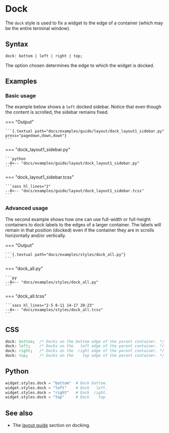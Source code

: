 # Dock

The `dock` style is used to fix a widget to the edge of a container (which may be the entire terminal window).

## Syntax

```
dock: bottom | left | right | top;
```

The option chosen determines the edge to which the widget is docked.

## Examples

### Basic usage

The example below shows a `left` docked sidebar.
Notice that even though the content is scrolled, the sidebar remains fixed.

=== "Output"

    ```{.textual path="docs/examples/guide/layout/dock_layout1_sidebar.py" press="pagedown,down,down"}
    ```

=== "dock_layout1_sidebar.py"

    ```python
    --8<-- "docs/examples/guide/layout/dock_layout1_sidebar.py"
    ```

=== "dock_layout1_sidebar.tcss"

    ```sass hl_lines="2"
    --8<-- "docs/examples/guide/layout/dock_layout1_sidebar.tcss"
    ```

### Advanced usage

The second example shows how one can use full-width or full-height containers to dock labels to the edges of a larger container.
The labels will remain in that position (docked) even if the container they are in scrolls horizontally and/or vertically.

=== "Output"

    ```{.textual path="docs/examples/styles/dock_all.py"}
    ```

=== "dock_all.py"

    ```py
    --8<-- "docs/examples/styles/dock_all.py"
    ```

=== "dock_all.tcss"

    ```sass hl_lines="2-5 8-11 14-17 20-23"
    --8<-- "docs/examples/styles/dock_all.tcss"
    ```

## CSS

```sass
dock: bottom;  /* Docks on the bottom edge of the parent container. */
dock: left;    /* Docks on the   left edge of the parent container. */
dock: right;   /* Docks on the  right edge of the parent container. */
dock: top;     /* Docks on the    top edge of the parent container. */
```

## Python

```python
widget.styles.dock = "bottom"  # Dock bottom.
widget.styles.dock = "left"    # Dock   left.
widget.styles.dock = "right"   # Dock  right.
widget.styles.dock = "top"     # Dock    top.
```

## See also

 - The [layout guide](../guide/layout.md#docking) section on docking.
